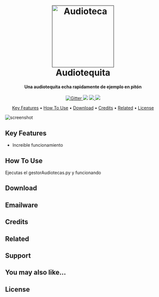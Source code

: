 
<h1 align="center">
  <br>
  <a href=""><img src="https://cdn-icons-png.flaticon.com/512/6887/6887294.png" alt="Audioteca" width="200"></a>
  <br>
  Audiotequita
  <br>
</h1>

<h4 align="center">Una audiotequita echa rapidamente de ejemplo en pitón</h4>

<p align="center">
  <a href="https://badge.fury.io/js/electron-markdownify">
    <img src="https://badge.fury.io/js/electron-markdownify.svg"
         alt="Gitter">
  </a>
  <a href="https://gitter.im/amitmerchant1990/electron-markdownify"><img src="https://badges.gitter.im/amitmerchant1990/electron-markdownify.svg"></a>
  <a href="https://twitter.com/Fonti49">
      <img src="https://img.shields.io/badge/SayThanks.io-%E2%98%BC-1EAEDB.svg">
  </a>
  <a href="https://www.paypal.me/Fonti49">
    <img src="https://img.shields.io/badge/$-donate-ff69b4.svg?maxAge=2592000&amp;style=flat">
  </a>
</p>

<p align="center">
  <a href="#key-features">Key Features</a> •
  <a href="#how-to-use">How To Use</a> •
  <a href="#download">Download</a> •
  <a href="#credits">Credits</a> •
  <a href="#related">Related</a> •
  <a href="#license">License</a>
</p>

![screenshot](https://media.tenor.com/gTg8ZSZMR6YAAAAC/scaler-create-impact.gif)

## Key Features

* Increible funcionamiento


## How To Use

Ejecutas el gestorAudiotecas.py y funcionando



## Download



## Emailware


## Credits



## Related



## Support

## You may also like...



## License


